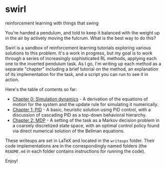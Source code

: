 # swirl
reinforcement learning with things that swing

You're handed a pendulum, and told to keep it balanced with the weight up in the air by actively moving the fulcrum. What is the best way to do this?

Swirl is a sandbox of reinforcement learning tutorials exploring various solutions to this problem. It's a work in progress, but my goal is to work through a series of increasingly sophisticated RL methods, applying each one to the inverted pendulum task. As I go, I'm writing up each method as a separate "chapter" including a brief tutorial on the method, an explanation of its implementation for the task, and a script you can run to see it in action.

Here's the table of contents so far:

- [Chapter 0: Simulation dynamics](writeups/0-simulation_dynamics/simulation_dynamics.pdf) - A derivation of the equations of motion for the system and the update rule for simulating it numerically.
- [Chapter 1: PID](writeups/1-pid/1-pid.pdf) - A basic, heuristic solution using PID control, with a discussion of cascading PID as a top-down behavioral hierarchy.
- [Chapter 2: MDP](writeups/2-mdp/2-mdp.pdf) - A setting of the task as a Markov decision problem in a coarsely discretized state space, with an optimal control policy found via direct numerical solution of the Bellman equations.

These writeups are set in LaTeX and located in the `writeups` folder. Their code implementations are in the correspondingly named folders (the `README.md` in each folder contains instructions for running the code).

Enjoy!
